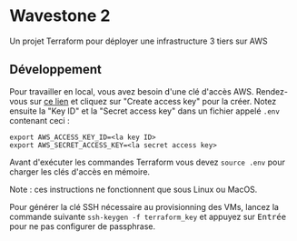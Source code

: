 # Wavestone 2

Un projet Terraform pour déployer une infrastructure 3 tiers sur AWS

## Développement

Pour travailler en local, vous avez besoin d'une clé d'accès AWS. Rendez-vous sur [ce lien](https://console.aws.amazon.com/iam/home?region=eu-west-3#/security_credentials) et cliquez sur "Create access key" pour la créer. Notez ensuite la "Key ID" et la "Secret access key" dans un fichier appelé `.env` contenant ceci :
```shell
export AWS_ACCESS_KEY_ID=<la key ID>
export AWS_SECRET_ACCESS_KEY=<la secret access key>
```

Avant d'exécuter les commandes Terraform vous devez `source .env` pour charger les clés d'accès en mémoire.


Note : ces instructions ne fonctionnent que sous Linux ou MacOS.

Pour générer la clé SSH nécessaire au provisionning des VMs, lancez la commande suivante `ssh-keygen -f terraform_key` et appuyez sur <kbd>Entrée</kbd> pour ne pas configurer de passphrase.
